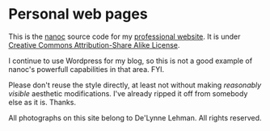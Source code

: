 # Personal web pages

This is the [nanoc](http://nanoc.stoneship.org) source code for my [professional website](http://www.thecwlzone.com). It is under [Creative Commons Attribution-Share Alike License](http://creativecommons.org/licenses/by-sa/3.0/us/).

I continue to use Wordpress for my blog, so this is not a good example of nanoc's powerfull capabilities in that area. FYI.

Please don't reuse the style directly, at least not without making *reasonably visible* aesthetic modifications. I've already ripped it off from somebody else as it is. Thanks.

All photographs on this site belong to De'Lynne Lehman. All rights reserved.
